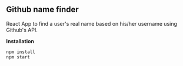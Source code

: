 ## Github name finder

React App to find a user's real name based on his/her username using Github's API.

**Installation**

```
npm install
npm start
```

